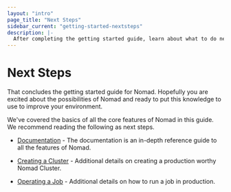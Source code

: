 ```yaml
---
layout: "intro"
page_title: "Next Steps"
sidebar_current: "getting-started-nextsteps"
description: |-
  After completing the getting started guide, learn about what to do next with Nomad.
---
```


# Next Steps

That concludes the getting started guide for Nomad. Hopefully you are
excited about the possibilities of Nomad and ready to put this knowledge
to use to improve your environment.

We've covered the basics of all the core features of Nomad in this guide.
We recommend reading the following as next steps.

  * [Documentation](/docs/index.html) - The documentation is an in-depth
    reference guide to all the features of Nomad.

  * [Creating a Cluster](/docs/cluster/bootstrapping.html) - Additional details on
    creating a production worthy Nomad Cluster.

  * [Operating a Job](/docs/jobops/index.html) - Additional details on how to
    run a job in production.


